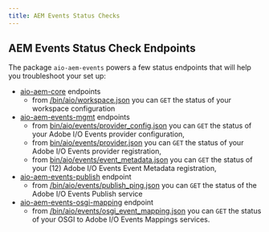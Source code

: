 ```yaml
---
title: AEM Events Status Checks
---
```


## AEM Events Status Check Endpoints

The package `aio-aem-events` powers a few status endpoints that will help you troubleshoot your set up:
* [aio-aem-core](https://github.com/adobe/aio-lib-java/tree/main/aem/core_aem) endpoints
    * from [/bin/aio/workspace.json](http://localhost:4502/bin/aio/workspace.json)
      you can `GET` the status of your workspace configuration
* [aio-aem-events-mgmt](https://github.com/adobe/aio-lib-java/tree/main/aem/events_mgmt_aem)  endpoints
    * from [bin/aio/events/provider_config.json](http://localhost:4502/bin/aio/events/provider_config.json)
      you can `GET` the status of your Adobe I/O Events provider configuration,
    * from [bin/aio/events/provider.json](http://localhost:4502/bin/aio/events/provider.json)
      you can `GET` the status of your Adobe I/O Events provider registration,
    * from [bin/aio/events/event_metadata.json](http://localhost:4502/bin/aio/events/event_metadata.json)
      you can `GET` the status of your (12) Adobe I/O Events Event Metadata registration,
* [aio-aem-events-publish](https://github.com/adobe/aio-lib-java/tree/main/aem/events_ingress_aem)  endpoint
    * from [/bin/aio/events/publish_ping.json](http://localhost:4502/bin/aio/events/publish_ping.json)
      you can `GET` the status of the Adobe I/O Events Publish service
* [aio-aem-events-osgi-mapping](https://github.com/adobe/aio-lib-java/tree/main/aem/events_osgi_mapping) endpoint
    * from [/bin/aio/events/osgi_event_mapping.json](http://localhost:4502/bin/aio/events/osgi_event_mapping.json)
      you can `GET` the status of your OSGI to Adobe I/O Events Mappings services.

